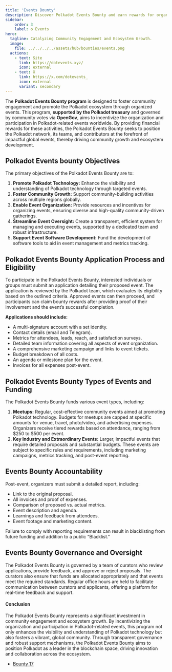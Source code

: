 ```yaml
---
title: 'Events Bounty'
description: Discover Polkadot Events Bounty and earn rewards for organizing events that promote the Polkadot ecosystem.
sidebar:
    order: 3
    label: ✪ Events
hero:
  tagline: Catalyzing Community Engagement and Ecosystem Growth.
  image: 
    file: ../../../../assets/hub/bounties/events.png
  actions:
    - text: Site
      link: https://dotevents.xyz/
      icon: external
    - text: X
      link: https://x.com/dotevents_
      icon: external
      variant: secondary
---
```


The **Polkadot Events Bounty program** is designed to foster community engagement and promote the Polkadot ecosystem through organized events. This program, **supported by the Polkadot treasury** and governed by community votes via **OpenGov**, aims to incentivize the organization and participation in Polkadot-related events worldwide. By providing financial rewards for these activities, the Polkadot Events Bounty seeks to position the Polkadot network, its teams, and contributors at the forefront of impactful global events, thereby driving community growth and ecosystem development.

## Polkadot Events bounty Objectives
The primary objectives of the Polkadot Events Bounty are to:
1. **Promote Polkadot Technology:** Enhance the visibility and understanding of Polkadot technology through targeted events.
2. **Foster Community Growth:** Support community-building activities across multiple regions globally.
3. **Enable Event Organization:** Provide resources and incentives for organizing events, ensuring diverse and high-quality community-driven gatherings.
4. **Streamline Event Oversight:** Create a transparent, efficient system for managing and executing events, supported by a dedicated team and robust infrastructure.
5. **Support Event Software Development:** Fund the development of software tools to aid in event management and metrics tracking.

## Polkadot Events Bounty Application Process and Eligibility
To participate in the Polkadot Events Bounty, interested individuals or groups must submit an application detailing their proposed event. The application is reviewed by the Polkadot team, which evaluates its eligibility based on the outlined criteria. Approved events can then proceed, and participants can claim bounty rewards after providing proof of their involvement and the event’s successful completion.

**Applications should include:**
- A multi-signature account with a set identity.
- Contact details (email and Telegram).
- Metrics for attendees, leads, reach, and satisfaction surveys.
- Detailed team information covering all aspects of event organization.
- A comprehensive marketing campaign and links to event tickets.
- Budget breakdown of all costs.
- An agenda or milestone plan for the event.
- Invoices for all expenses post-event.

## Polkadot Events Bounty Types of Events and Funding
The Polkadot Events Bounty funds various event types, including:
1. **Meetups:** Regular, cost-effective community events aimed at promoting Polkadot technology. Budgets for meetups are capped at specific amounts for venue, travel, photo/video, and advertising expenses. Organizers receive tiered rewards based on attendance, ranging from $250 to $500 per event.
2. **Key Industry and Extraordinary Events:** Larger, impactful events that require detailed proposals and substantial budgets. These events are subject to specific rules and requirements, including marketing campaigns, metrics tracking, and post-event reporting.

## Events Bounty Accountability
Post-event, organizers must submit a detailed report, including:

- Link to the original proposal.
- All invoices and proof of expenses.
- Comparison of proposed vs. actual metrics.
- Event description and agenda.
- Learnings and feedback from attendees.
- Event footage and marketing content.

Failure to comply with reporting requirements can result in blacklisting from future funding and addition to a public “Blacklist.”

## Events Bounty Governance and Oversight
The Polkadot Events Bounty is governed by a team of curators who review applications, provide feedback, and approve or reject proposals. The curators also ensure that funds are allocated appropriately and that events meet the required standards. Regular office hours are held to facilitate communication between curators and applicants, offering a platform for real-time feedback and support.

#### Conclusion
The Polkadot Events Bounty represents a significant investment in community engagement and ecosystem growth. By incentivizing the organization and participation in Polkadot-related events, this program not only enhances the visibility and understanding of Polkadot technology but also fosters a vibrant, global community. Through transparent governance and robust support mechanisms, the Polkadot Events Bounty aims to position Polkadot as a leader in the blockchain space, driving innovation and collaboration across the ecosystem.

- [Bounty 17](https://polkadot.subsquare.io/treasury/bounties/17)
